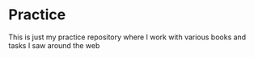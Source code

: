 # Practice

This is just my practice repository where I work with various books and tasks I saw around the web
